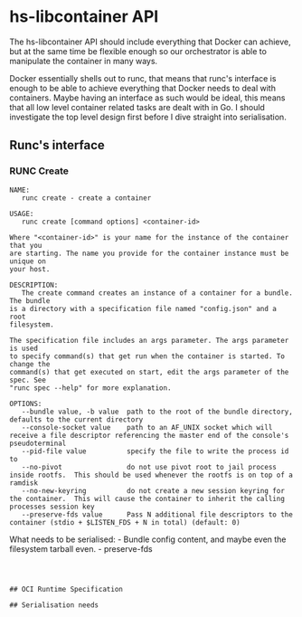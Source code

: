 # hs-libcontainer API


The hs-libcontainer API should include everything that Docker can achieve, but at the same time be flexible enough so our orchestrator is able to manipulate the container in many ways.

Docker essentially shells out to runc, that means that runc's interface is enough to be able to achieve everything that Docker needs to deal with containers. Maybe having an interface as such would be ideal, this means that all low level container related tasks are dealt with in Go. I should investigate the top level design first before I dive straight into serialisation.

## Runc's interface

### RUNC Create

```
NAME:
   runc create - create a container

USAGE:
   runc create [command options] <container-id>

Where "<container-id>" is your name for the instance of the container that you
are starting. The name you provide for the container instance must be unique on
your host.

DESCRIPTION:
   The create command creates an instance of a container for a bundle. The bundle
is a directory with a specification file named "config.json" and a root
filesystem.

The specification file includes an args parameter. The args parameter is used
to specify command(s) that get run when the container is started. To change the
command(s) that get executed on start, edit the args parameter of the spec. See
"runc spec --help" for more explanation.

OPTIONS:
   --bundle value, -b value  path to the root of the bundle directory, defaults to the current directory
   --console-socket value    path to an AF_UNIX socket which will receive a file descriptor referencing the master end of the console's pseudoterminal
   --pid-file value          specify the file to write the process id to
   --no-pivot                do not use pivot root to jail process inside rootfs.  This should be used whenever the rootfs is on top of a ramdisk
   --no-new-keyring          do not create a new session keyring for the container.  This will cause the container to inherit the calling processes session key
   --preserve-fds value      Pass N additional file descriptors to the container (stdio + $LISTEN_FDS + N in total) (default: 0)
```

What needs to be serialised:
	- Bundle config content, and maybe even the filesystem tarball even.
	- preserve-fds

```



## OCI Runtime Specification

## Serialisation needs



